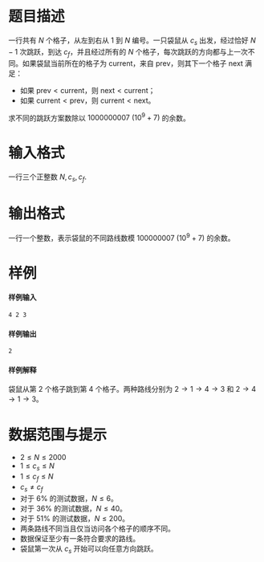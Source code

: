
# 题目描述

一行共有 $N$ 个格子，从左到右从 $1$ 到 $N$ 编号。一只袋鼠从 $c_s$ 出发，经过恰好 $N-1$ 次跳跃，到达 $c_f$，并且经过所有的 $N$ 个格子，每次跳跃的方向都与上一次不同。如果袋鼠当前所在的格子为 $\text{current}$，来自 $\text{prev}$，则其下一个格子 $\text{next}$ 满足：
* 如果 $\text{prev} < \text{current}$，则 $\text{next} < \text{current}$；
* 如果 $\text{current} < \text{prev}$，则 $\text{current} < \text{next}$。

求不同的跳跃方案数除以 $1000000007\ (10^9+7)$ 的余数。

# 输入格式

一行三个正整数 $N, c_s, c_f$.

# 输出格式

一行一个整数，表示袋鼠的不同路线数模 $100000007\ (10^9+7)$ 的余数。

# 样例

#### 样例输入
```plain
4 2 3
```

#### 样例输出
```plain
2
```

#### 样例解释
袋鼠从第 $2$ 个格子跳到第 $4$ 个格子。两种路线分别为 $2\to 1\to 4\to 3$ 和 $2\to 4\to 1\to 3$。

# 数据范围与提示

* $2 \le N \le 2000$
* $1 \le c_s \le N$
* $1 \le c_f \le N$
* $c_s \neq c_f$
* 对于 $6\%$ 的测试数据，$N \le 6$。
* 对于 $36\%$ 的测试数据，$N \le 40$。
* 对于 $51\%$ 的测试数据，$N \le 200$。
* 两条路线不同当且仅当访问各个格子的顺序不同。
* 数据保证至少有一条符合要求的路线。
* 袋鼠第一次从 $c_s$ 开始可以向任意方向跳跃。

